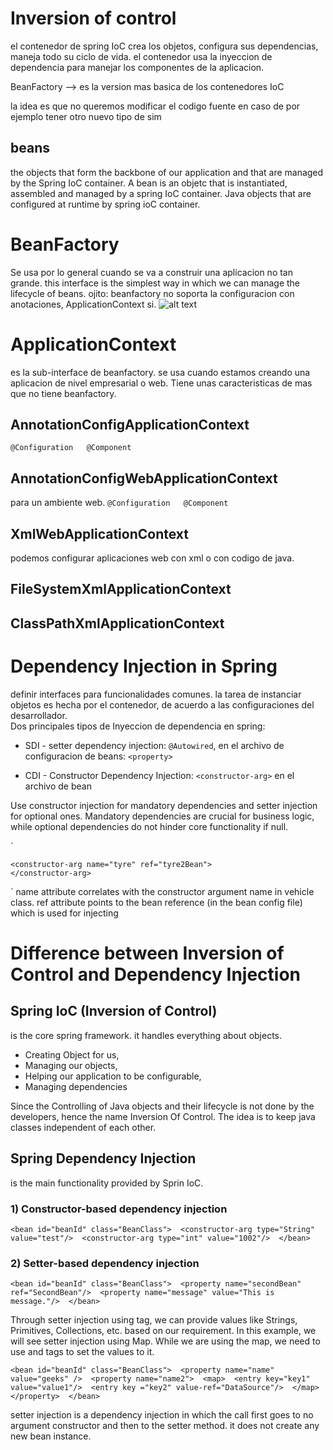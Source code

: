 # Inversion of control
el contenedor de spring IoC crea los objetos, configura sus dependencias, maneja todo su ciclo de vida. el contenedor usa la inyeccion de dependencia para manejar los componentes de la aplicacion.

BeanFactory --> es la version mas basica de los contenedores IoC

la idea es que no queremos modificar el codigo fuente en caso de por ejemplo tener otro nuevo tipo de sim 

## beans
the objects that form the backbone of our application and that are managed by the Spring IoC container. A bean is an objetc that is instantiated, assembled and managed by a spring IoC container.
Java objects that are configured at runtime by spring ioC container.

# BeanFactory
Se usa por lo general cuando se va a construir una aplicacion no tan grande. 
this interface is the simplest way in which we can manage the lifecycle of beans.
ojito: beanfactory no soporta la configuracion con anotaciones, ApplicationContext si.
![alt text](<Screenshot 2025-02-19 at 5.52.11 PM.png>)

# ApplicationContext
es la sub-interface de beanfactory. se usa cuando estamos creando una aplicacion de nivel empresarial o web. 
Tiene unas caracteristicas de mas que no tiene beanfactory. 

## AnnotationConfigApplicationContext
`
@Configuration  
@Component
`
## AnnotationConfigWebApplicationContext
para un ambiente web.
`
@Configuration  
@Component
`
## XmlWebApplicationContext
podemos configurar aplicaciones web con xml o con codigo de java. 

## FileSystemXmlApplicationContext

## ClassPathXmlApplicationContext

# Dependency Injection in Spring
definir interfaces para funcionalidades comunes. la tarea de instanciar objetos es hecha por el contenedor, de acuerdo a las configuraciones del desarrollador.  
Dos principales tipos de Inyeccion de dependencia en spring:
* SDI - setter dependency injection: `@Autowired`, en el archivo de configuracion de beans: `<property>`

* CDI - Constructor Dependency Injection: `<constructor-arg>` en el archivo de bean

Use constructor injection for mandatory dependencies and setter injection for optional ones. Mandatory dependencies are crucial for business logic, while optional dependencies do not hinder core functionality if null.

`
<bean id="InjectwithConstructor" class="com.example.demo.domain.Vehicle">
    <constructor-arg name="engine" ref="ToyotaBean">
    </constructor-arg>

    <constructor-arg name="tyre" ref="tyre2Bean">
    </constructor-arg>
    
</bean>
`
name attribute correlates with the constructor argument name in vehicle class. ref attribute points to the bean reference (in the bean config file) which is used for injecting

# Difference between Inversion of Control and Dependency Injection
## Spring IoC (Inversion of Control)
is the core spring framework. it handles everything about objects. 
* Creating Object for us,
* Managing our objects,
* Helping our application to be configurable,
* Managing dependencies

Since the Controlling of Java objects and their lifecycle is not done by the developers, hence the name Inversion Of Control.
The idea is to keep java classes independent of each other.

## Spring Dependency Injection
is the main functionality provided by Sprin IoC. 

### 1) Constructor-based dependency injection

`
<bean id="beanId" class="BeanClass"> 
  <constructor-arg type="String" value="test"/> 
  <constructor-arg type="int" value="1002"/> 
</bean>
`
### 2) Setter-based dependency injection

`
<bean id="beanId" class="BeanClass"> 
  <property name="secondBean" ref="SecondBean"/> 
  <property name="message" value="This is message."/> 
</bean>
`

Through setter injection using <property> tag, we can provide values like Strings, Primitives, Collections, etc. based on our requirement. In this example, we will see setter injection using Map. While we are using the map, we need to use <map> and <entry> tags to set the values to it.

`
<bean id="beanId" class="BeanClass"> 
		<property name="name" value="geeks" /> 
		<property name="name2"> 
			<map> 
				<entry key="key1" value="value1"/> 
				<entry key ="key2" value-ref="DataSource"/> 
			</map> 
		</property> 
</bean>
`

setter injection is a dependency injection in which the call first goes to no argument constructor and then to the setter method. it does not create any new bean instance. 